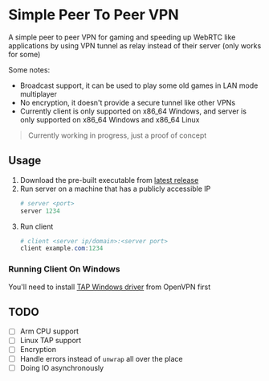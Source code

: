 # Simple Peer To Peer VPN

A simple peer to peer VPN for gaming and speeding up WebRTC like applications by using VPN tunnel as relay instead of their server (only works for some)

Some notes:

- Broadcast support, it can be used to play some old games in LAN mode multiplayer
- No encryption, it doesn't provide a secure tunnel like other VPNs
- Currently client is only supported on x86_64 Windows, and server is only supported on x86_64 Windows and x86_64 Linux

> Currently working in progress, just a proof of concept

## Usage

1. Download the pre-built executable from [latest release](https://github.com/Legend-Master/simple-p2p-vpn/releases/latest)
2. Run server on a machine that has a publicly accessible IP
   ```powershell
   # server <port>
   server 1234
   ```
3. Run client
   ```powershell
   # client <server ip/domain>:<server port>
   client example.com:1234
   ```

### Running Client On Windows

You'll need to install [TAP Windows driver](https://build.openvpn.net/downloads/releases/latest.bak/tap-windows-latest-stable.exe) from OpenVPN first

## TODO

- [ ] Arm CPU support
- [ ] Linux TAP support
- [ ] Encryption
- [ ] Handle errors instead of `unwrap` all over the place
- [ ] Doing IO asynchronously
